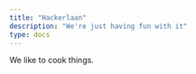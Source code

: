 ```yaml
---
title: "Hackerlaan"
description: "We're just having fun with it"
type: docs
---
```

We like to cook things.